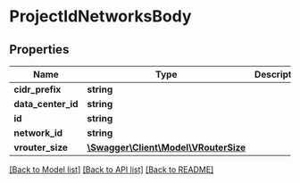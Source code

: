 # ProjectIdNetworksBody

## Properties
Name | Type | Description | Notes
------------ | ------------- | ------------- | -------------
**cidr_prefix** | **string** |  | 
**data_center_id** | **string** |  | 
**id** | **string** |  | 
**network_id** | **string** |  | 
**vrouter_size** | [**\Swagger\Client\Model\VRouterSize**](VRouterSize.md) |  | [optional] 

[[Back to Model list]](../../README.md#documentation-for-models) [[Back to API list]](../../README.md#documentation-for-api-endpoints) [[Back to README]](../../README.md)


